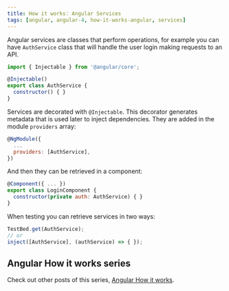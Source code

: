 ```yaml
---
title: How it works: Angular Services
tags: [angular, angular-4, how-it-works-angular, services]
---
```


Angular services are classes that perform operations, for example you can have `AuthService` class that will handle the user login making requests to an API.

```javascript
import { Injectable } from '@angular/core';

@Injectable()
export class AuthService {
  constructor() { }
}
```
<!--more-->

Services are decorated with `@Injectable`. This decorator generates metadata that is used later to inject dependencies. They are added in the module `providers` array:

```javascript
@NgModule({
  ...
  providers: [AuthService],
})
```

And then they can be retrieved in a component:

```javascript
@Component({ ... })
export class LoginComponent {
  constructor(private auth: AuthService) { }
}
```

When testing you can retrieve services in two ways:

```javascript
TestBed.get(AuthService);
// or
inject([AuthService], (authService) => { });
```

## Angular How it works series

Check out other posts of this series, [Angular How it works](/tag/how-it-works-angular/).
